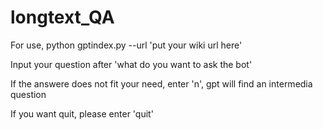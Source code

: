 # longtext_QA
For use, python gptindex.py --url 'put your wiki url here'


Input your question after 'what do you want to ask the bot'


If the answere does not fit your need, enter 'n', gpt will find an intermedia question


If you want quit, please enter 'quit'
